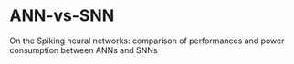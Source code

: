 # ANN-vs-SNN
On the Spiking neural networks: comparison of performances and power consumption between ANNs and SNNs
